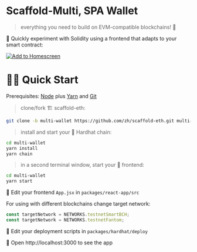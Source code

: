 # Scaffold-Multi, SPA Wallet

> everything you need to build on EVM-compatible blockchains! 🚀

🧪 Quickly experiment with Solidity using a frontend that adapts to your smart contract:

[![Add to Homescreen](https://img.shields.io/badge/Skynet-Add%20To%20Homescreen-00c65e?logo=skynet&labelColor=0d0d0d)](https://homescreen.hns.siasky.net/#/skylink/AQDY4Z6jN8p47Ko6vnkqpppy5d3jUI9teoL-sfoLAeorzA)

# 🏄‍♂️ Quick Start

Prerequisites: [Node](https://nodejs.org/en/download/) plus [Yarn](https://classic.yarnpkg.com/en/docs/install/) and [Git](https://git-scm.com/downloads)

> clone/fork 🏗 scaffold-eth:

```bash
git clone -b multi-wallet https://github.com/zh/scaffold-eth.git multi-wallet
```

> install and start your 👷‍ Hardhat chain:

```bash
cd multi-wallet
yarn install
yarn chain
```

> in a second terminal window, start your 📱 frontend:

```bash
cd multi-wallet
yarn start
```

📝 Edit your frontend `App.jsx` in `packages/react-app/src`

For using with different blockchains change target network:

```js
const targetNetwork = NETWORKS.testnetSmartBCH;
const targetNetwork = NETWORKS.testnetFantom;
```

💼 Edit your deployment scripts in `packages/hardhat/deploy`

📱 Open http://localhost:3000 to see the app
